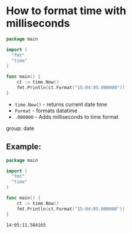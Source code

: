 # How to format time with milliseconds

```go
package main

import (
  "fmt"
  "time"
)

func main() {
	ct := time.Now()
	fmt.Println(ct.Format("15:04:05.000000"))
}

```

- `time.Now()` - returns current date time
- `Format` - formats datatime
- `.000000` - Adds milliseconds to time format

group: date

## Example: 
```go
package main

import (
  "fmt"
  "time"
)

func main() {
	ct := time.Now()
	fmt.Println(ct.Format("15:04:05.000000"))
}

```
```
14:05:11.584165

```

